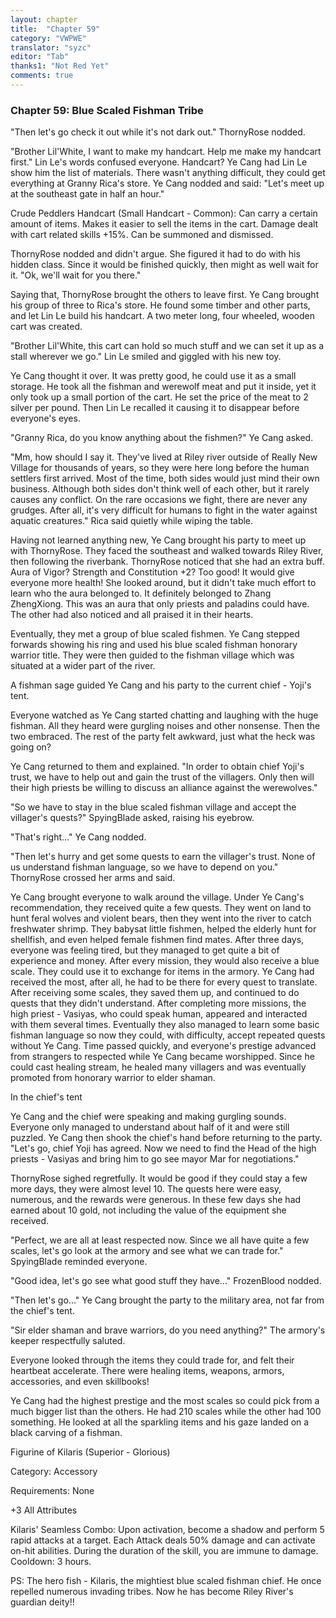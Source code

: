 ```yaml
---
layout: chapter
title:  "Chapter 59"
category: "VWPWE"
translator: "syzc"
editor: "Tab"
thanks1: "Not Red Yet"
comments: true
---
```


### Chapter 59: Blue Scaled Fishman Tribe
 
"Then let's go check it out while it's not dark out." ThornyRose nodded.
 
"Brother Lil'White, I want to make my handcart. Help me make my handcart first." Lin Le's words confused everyone. Handcart? Ye Cang had Lin Le show him the list of materials. There wasn't anything difficult, they could get everything at Granny Rica's store. Ye Cang nodded and said: "Let's meet up at the southeast gate in half an hour."
 
Crude Peddlers Handcart (Small Handcart - Common): Can carry a certain amount of items. Makes it easier to sell the items in the cart. Damage dealt with cart related skills +15%. Can be summoned and dismissed.
 
ThornyRose nodded and didn't argue. She figured it had to do with his hidden class. Since it would be finished quickly, then might as well wait for it. "Ok, we'll wait for you there."
 
Saying that, ThornyRose brought the others to leave first. Ye Cang brought his group of three to Rica's store. He found some timber and other parts, and let Lin Le build his handcart. A two meter long, four wheeled, wooden cart was created.
 
"Brother Lil'White, this cart can hold so much stuff and we can set it up as a stall wherever we go." Lin Le smiled and giggled with his new toy.
 
Ye Cang thought it over. It was pretty good, he could use it as a small storage. He took all the fishman and werewolf meat and put it inside, yet it only took up a small portion of the cart. He set the price of the meat to 2 silver per pound. Then Lin Le recalled it causing it to disappear before everyone's eyes. 
 
"Granny Rica, do you know anything about the fishmen?" Ye Cang asked.
 
"Mm, how should I say it. They've lived at Riley river outside of Really New Village for thousands of years, so they were here long before the human settlers first arrived. Most of the time, both sides would just mind their own business. Although both sides don't think well of each other, but it rarely causes any conflict. On the rare occasions we fight, there are never any grudges. After all, it's very difficult for humans to fight in the water against aquatic creatures." Rica said quietly while wiping the table.
 
Having not learned anything new, Ye Cang brought his party to meet up with ThornyRose. They faced the southeast and walked towards Riley River, then following the riverbank. ThornyRose noticed that she had an extra buff. Aura of Vigor? Strength and Constitution +2? Too good! It would give everyone more health! She looked around, but it didn't take much effort to learn who the aura belonged to. It definitely belonged to Zhang ZhengXiong. This was an aura that only priests and paladins could have. The other had also noticed and all praised it in their hearts.
 
Eventually, they met a group of blue scaled fishmen. Ye Cang stepped forwards showing his ring and used his blue scaled fishman honorary warrior title. They were then guided to the fishman village which was situated at a wider part of the river.
 
A fishman sage guided Ye Cang and his party to the current chief - Yoji's tent.
 
Everyone watched as Ye Cang started chatting and laughing with the huge fishman. All they heard were gurgling noises and other nonsense. Then the two embraced. The rest of the party felt awkward, just what the heck was going on?
 
Ye Cang returned to them and explained. "In order to obtain chief Yoji's trust, we have to help out and gain the trust of the villagers. Only then will their high priests be willing to discuss an alliance against the werewolves."
 
"So we have to stay in the blue scaled fishman village and accept the villager's quests?" SpyingBlade asked, raising his eyebrow.
 
"That's right..." Ye Cang nodded.
 
"Then let's hurry and get some quests to earn the villager's trust. None of us understand fishman language, so we have to depend on you." ThornyRose crossed her arms and said.
 
Ye Cang brought everyone to walk around the village. Under Ye Cang's recommendation, they received quite a few quests. They went on land to hunt feral wolves and violent bears, then they went into the river to catch freshwater shrimp. They babysat little fishmen, helped the elderly hunt for shellfish, and even helped female fishmen find mates. After three days, everyone was feeling tired, but they managed to get quite a bit of experience and money. After every mission, they would also receive a blue scale. They could use it to exchange for items in the armory. Ye Cang had received the most, after all, he had to be there for every quest to translate. After receiving some scales, they saved them up, and continued to do quests that they didn't understand. After completing more missions, the high priest - Vasiyas, who could speak human, appeared and interacted with them several times. Eventually they also managed to learn some basic fishman language so now they could, with difficulty, accept repeated quests without Ye Cang. Time passed quickly, and everyone's prestige advanced from strangers to respected while Ye Cang became worshipped. Since he could cast healing stream, he healed many villagers and was eventually promoted from honorary warrior to elder shaman.
 
In the chief's tent
 
Ye Cang and the chief were speaking and making gurgling sounds. Everyone only managed to understand about half of it and were still puzzled. Ye Cang then shook the chief's hand before returning to the party. "Let's go, chief Yoji has agreed. Now we need to find the Head of the high priests - Vasiyas and bring him to go see mayor Mar for negotiations." 
 
ThornyRose sighed regretfully. It would be good if they could stay a few more days, they were almost level 10. The quests here were easy, numerous, and the rewards were generous. In these few days she had earned about 10 gold, not including the value of the equipment she received.
 
"Perfect, we are all at least respected now. Since we all have quite a few scales, let's go look at the armory and see what we can trade for." SpyingBlade reminded everyone.
 
"Good idea, let's go see what good stuff they have..." FrozenBlood nodded.
 
"Then let's go..." Ye Cang brought the party to the military area, not far from the chief's tent.
 
"Sir elder shaman and brave warriors, do you need anything?" The armory's keeper respectfully saluted.
 
Everyone looked through the items they could trade for, and felt their heartbeat accelerate. There were healing items, weapons, armors, accessories, and even skillbooks!
 
Ye Cang had the highest prestige and the most scales so could pick from a much bigger list than the others. He had 210 scales while the other had 100 something. He looked at all the sparkling items and his gaze landed on a black carving of a fishman.
 
Figurine of Kilaris (Superior - Glorious)
 
Category: Accessory
 
Requirements: None
 
+3 All Attributes
 
Kilaris' Seamless Combo: Upon activation, become a shadow and perform 5 rapid attacks at a target. Each Attack deals 50% damage and can activate on-hit abilities. During the duration of the skill, you are immune to damage. Cooldown: 3 hours.
 
PS: The hero fish - Kilaris, the mightiest blue scaled fishman chief. He once repelled numerous invading tribes. Now he has become Riley River's guardian deity!!
